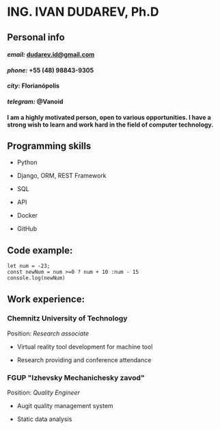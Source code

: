 # **ING. IVAN DUDAREV, Ph.D**

## **Personal info**

#### *email:* dudarev.id@gmail.com

#### *phone:* +55 (48) 98843-9305

#### *city:* Florianópolis

#### *telegram:* @Vanoid

#### I am a highly motivated person, open to various opportunities. I have a strong wish to learn and work hard in the field of computer technology.
## **Programming skills**

+ Python

+ Django, ORM, REST Framework

+ SQL

+ API

+ Docker

+ GitHub

## **Code example:**
```
let num = -23;
const newNum = num >=0 ? num + 10 :num - 15
console.log(newNum)
```
## **Work experience:**

### Chemnitz University of Technology

Position: *Research associate*

+ Virtual reality tool development for machine tool

+ Research providing and conference attendance

### FGUP "Izhevsky Mechanichesky zavod"

Position: *Quality Engineer*

+ Augit quality management system

+ Static data analysis
